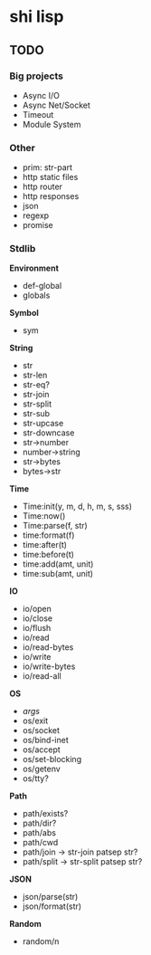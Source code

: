 # shi lisp

## TODO

### Big projects

- Async I/O
- Async Net/Socket
- Timeout
- Module System

### Other

- prim: str-part
- http static files
- http router
- http responses
- json
- regexp
- promise

### Stdlib

**Environment**

- def-global
- globals

**Symbol**

- sym

**String**

- str
- str-len
- str-eq?
- str-join
- str-split
- str-sub
- str-upcase
- str-downcase
- str->number
- number->string
- str->bytes
- bytes->str

**Time**

- Time:init(y, m, d, h, m, s, sss)
- Time:now()
- Time:parse(f, str)
- time:format(f)
- time:after(t)
- time:before(t)
- time:add(amt, unit)
- time:sub(amt, unit)

**IO**

- io/open
- io/close
- io/flush
- io/read
- io/read-bytes
- io/write
- io/write-bytes
- io/read-all

**OS**

- *args*
- os/exit
- os/socket
- os/bind-inet
- os/accept
- os/set-blocking
- os/getenv
- os/tty?

**Path**

- path/exists?
- path/dir?
- path/abs
- path/cwd
- path/join -> str-join patsep str?
- path/split -> str-split patsep str?

**JSON**

- json/parse(str)
- json/format(str)

**Random**

- random/n
